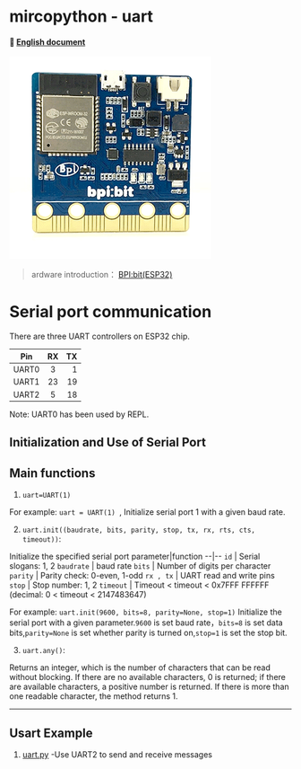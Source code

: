 # mircopython - uart
#### 📖 [English document](https://github.com/aJantes/MircoPython-uart/blob/master/README.md)
![](album/bit.gif)
> ardware introduction： [BPI:bit(ESP32)](https://github.com/aJantes/introduce-bpi-bit/blob/master/README.md)   

# Serial port communication

There are three UART controllers on ESP32 chip.

Pin|RX|TX
--|:--:|--:
UART0|3|1
UART1|23|19
UART2|5|18

Note: UART0 has been used by REPL.
## **Initialization and Use of Serial Port**
## Main functions
1. `uart=UART(1)`

For example: `uart = UART(1) `, Initialize serial port 1 with a given baud rate.

2. `uart.init((baudrate, bits, parity, stop, tx, rx, rts, cts, timeout))`:

Initialize the specified serial port
parameter|function
--|--
`id` | Serial slogans: 1, 2
`baudrate` | baud rate
`bits` | Number of digits per character
`parity` | Parity check: 0-even, 1-odd
`rx , tx` | UART read and write pins
`stop` | Stop number: 1, 2
`timeout` | Timeout < timeout < 0x7FFF FFFFFF (decimal: 0 < timeout < 2147483647)


For example: `uart.init(9600, bits=8, parity=None, stop=1)` Initialize the serial port with a given parameter.` 9600 `  is set baud rate，`bits=8` is set data bits,`parity=None` is set whether parity is turned on,`stop=1` is set the stop bit.

3. `uart.any()`:

Returns an integer, which is the number of characters that can be read without blocking. If there are no available characters, 0 is returned; if there are available characters, a positive number is returned. If there is more than one readable character, the method returns 1.

---
## Usart Example

1.  [uart.py](https://github.com/aJantes/MircoPython-uart/blob/master/example/uart.py)     -Use UART2 to send and receive messages